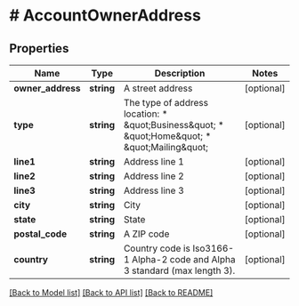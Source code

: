 # # AccountOwnerAddress

## Properties

Name | Type | Description | Notes
------------ | ------------- | ------------- | -------------
**owner_address** | **string** | A street address | [optional]
**type** | **string** | The type of address location: * \&quot;Business\&quot; * \&quot;Home\&quot; * \&quot;Mailing\&quot; | [optional]
**line1** | **string** | Address line 1 | [optional]
**line2** | **string** | Address line 2 | [optional]
**line3** | **string** | Address line 3 | [optional]
**city** | **string** | City | [optional]
**state** | **string** | State | [optional]
**postal_code** | **string** | A ZIP code | [optional]
**country** | **string** | Country code is Iso3166-1 Alpha-2 code and Alpha 3 standard (max length 3). | [optional]

[[Back to Model list]](../../README.md#models) [[Back to API list]](../../README.md#endpoints) [[Back to README]](../../README.md)
